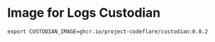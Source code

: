 # Image for Logs Custodian

```shell
export CUSTODIAN_IMAGE=ghcr.io/project-codeflare/custodian:0.0.2
```
